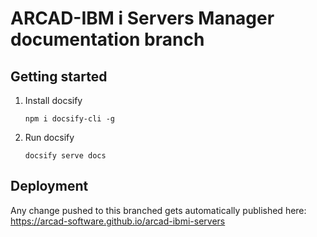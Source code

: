 # ARCAD-IBM i Servers Manager documentation branch

## Getting started
1. Install docsify <p>`npm i docsify-cli -g`</p>
2. Run docsify <p>`docsify serve docs`</p>

## Deployment
Any change pushed to this branched gets automatically published here: https://arcad-software.github.io/arcad-ibmi-servers